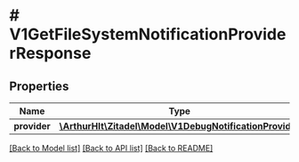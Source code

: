 # # V1GetFileSystemNotificationProviderResponse

## Properties

Name | Type | Description | Notes
------------ | ------------- | ------------- | -------------
**provider** | [**\ArthurHlt\Zitadel\Model\V1DebugNotificationProvider**](V1DebugNotificationProvider.md) |  | [optional]

[[Back to Model list]](../../README.md#models) [[Back to API list]](../../README.md#endpoints) [[Back to README]](../../README.md)
